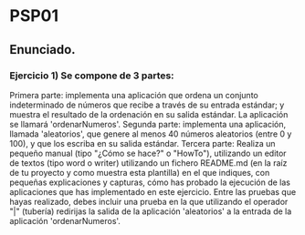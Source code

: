 # PSP01
## Enunciado.
### Ejercicio 1) Se compone de 3 partes:

Primera parte: implementa una aplicación que ordena un conjunto indeterminado de números que recibe a través de su entrada estándar; y muestra el resultado de la ordenación en su salida estándar. La aplicación se llamará 'ordenarNumeros'.
Segunda parte: implementa una aplicación, llamada 'aleatorios', que genere al menos 40 números aleatorios (entre 0 y 100), y que los escriba en su salida estándar.
Tercera parte: Realiza un pequeño manual (tipo "¿Cómo se hace?" o "HowTo"), utilizando un editor de textos (tipo word o writer) utilizando un fichero README.md (en la raíz de tu proyecto y como muestra esta plantilla) en el que indiques, con pequeñas explicaciones y capturas, cómo has probado la ejecución de las aplicaciones que has implementado en este ejercicio. Entre las pruebas que hayas realizado, debes incluir una prueba en la que utilizando el operador "|" (tubería) redirijas la salida de la aplicación 'aleatorios' a la entrada de la aplicación 'ordenarNumeros'.
